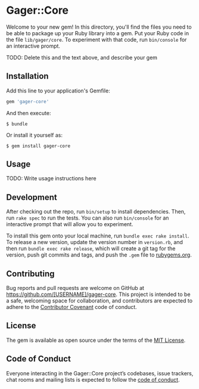 # Gager::Core

Welcome to your new gem! In this directory, you'll find the files you need to be able to package up your Ruby library into a gem. Put your Ruby code in the file `lib/gager/core`. To experiment with that code, run `bin/console` for an interactive prompt.

TODO: Delete this and the text above, and describe your gem

## Installation

Add this line to your application's Gemfile:

```ruby
gem 'gager-core'
```

And then execute:

    $ bundle

Or install it yourself as:

    $ gem install gager-core

## Usage

TODO: Write usage instructions here

## Development

After checking out the repo, run `bin/setup` to install dependencies. Then, run `rake spec` to run the tests. You can also run `bin/console` for an interactive prompt that will allow you to experiment.

To install this gem onto your local machine, run `bundle exec rake install`. To release a new version, update the version number in `version.rb`, and then run `bundle exec rake release`, which will create a git tag for the version, push git commits and tags, and push the `.gem` file to [rubygems.org](https://rubygems.org).

## Contributing

Bug reports and pull requests are welcome on GitHub at https://github.com/[USERNAME]/gager-core. This project is intended to be a safe, welcoming space for collaboration, and contributors are expected to adhere to the [Contributor Covenant](http://contributor-covenant.org) code of conduct.

## License

The gem is available as open source under the terms of the [MIT License](https://opensource.org/licenses/MIT).

## Code of Conduct

Everyone interacting in the Gager::Core project’s codebases, issue trackers, chat rooms and mailing lists is expected to follow the [code of conduct](https://github.com/[USERNAME]/gager-core/blob/master/CODE_OF_CONDUCT.md).

